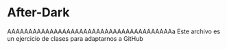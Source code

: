 # After-Dark
AAAAAAAAAAAAAAAAAAAAAAAAAAAAAAAAAAAAAAAa
Este archivo es un ejercicio de clases para adaptarnos a GitHub
